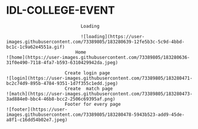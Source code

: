 # IDL-COLLEGE-EVENT
                                Loading

                                ![loading](https://user-images.githubusercontent.com/73389805/183280639-12fe5b3c-5c9d-4bbd-bc1c-1c9a62e4551a.gif)
                              Home
    ![home](https://user-images.githubusercontent.com/73389805/183280636-31f0e490-7118-4fa7-b593-6310429942da.jpeg)

                          Create login page
    ![login](https://user-images.githubusercontent.com/73389805/183280471-bc2c74d9-895b-4784-9351-1d7f355c1edd.jpeg)
                          Create  match page
    ![match](https://user-images.githubusercontent.com/73389805/183280473-3ad884e0-bbc4-46b8-bcc2-2506c69395af.png)
                          Footer for every page
    ![footer](https://user-images.githubusercontent.com/73389805/183280478-5943b523-add9-45de-a8f1-c16dd54b02e7.jpeg)
